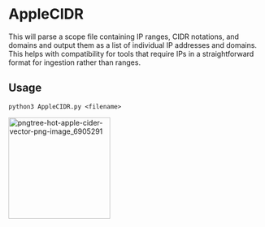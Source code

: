 # AppleCIDR
This will parse a scope file containing IP ranges, CIDR notations, and domains and output them as a list of individual IP addresses and domains. This helps with compatibility for tools that require IPs in a straightforward format for ingestion rather than ranges.

## Usage
```
python3 AppleCIDR.py <filename>
```
<img src="https://github.com/Ghost7926/AppleCIDR/assets/93566632/d0717433-867c-4c94-8fbe-5e3f30e7f7c7" alt="pngtree-hot-apple-cider-vector-png-image_6905291" width="200" align="left">
